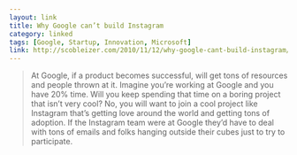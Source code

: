 ```yaml
---
layout: link
title: Why Google can’t build Instagram
category: linked
tags: [Google, Startup, Innovation, Microsoft]
link: http://scobleizer.com/2010/11/12/why-google-cant-build-instagram/
---
```


> At Google, if a product becomes successful, will get tons of resources and people thrown at it. Imagine you’re working at Google and you have 20% time. Will you keep spending that time on a boring project that isn’t very cool? No, you will want to join a cool project like Instagram that’s getting love around the world and getting tons of adoption. If the Instagram team were at Google they’d have to deal with tons of emails and folks hanging outside their cubes just to try to participate.